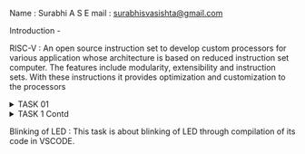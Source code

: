 Name : Surabhi A S
E mail : surabhisvasishta@gmail.com

Introduction - 

RISC-V : An open source instruction set to develop custom processors for various application whose architecture is based on reduced instruction set computer. The features include modularity, extensibility and instruction sets. With these instructions it provides optimization and customization to the processors

<details>
<summary>TASK 01</summary> 

This task is to know about running the c program in the risc-v environment. It also includes calculating the number of addresses taken by the main section in the executed c program. 
  
1. Write a Sample C programming code in the leafpad editor.

2. Compile and run the code

3. Identify the main section

4. Calculate the total number of address in the main section

5. Calculate the next address and verify it

6. Verify that the number of address of O1 is greater than the number of address of Ofast

</details>

<details>
<summary>TASK 1 Contd</summary> 

This task is about the Physical design. It includes following steps:

1. Call the tools from the docker

2. Call appropriate package

3. Connect design to the tool picorv32

4. To convert verilog to gate level

5. To run a floorplan

6. To get the placement inside the core

7. To run the CTS

8. The last step is the Routing

</details>

Blinking of LED : This task is about blinking of LED through compilation of its code in VSCODE.

 

 
